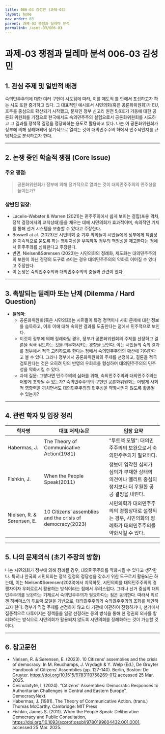 ```yaml
---
title: 006-03 김성민 (과제-03)
layout: home
nav_order: 03
parent: 과제-03 쟁점과 딜레마 분석
permalink: /asmt-03/006-03
---
```


# 과제-03 쟁점과 딜레마 분석 006-03 김성민 

## 1. 관심 주제 및 일반적 배경

숙의민주주의에 대한 여러 구현이 시도됨에 따라, 이를 제도적 틀 안에서 포섭하고자 하는 시도 또한 증가하고 있다. 그 대표적인 예시로서 시민의회(혹은 공론화위원회)가 EU, 호주를 중심으로 확산되기 시작했고, 문재인 정부 신고리 원전 5,6호기 가동에 대한 공론화 위원회를 기점으로 한국에서도 숙의민주주의 실험으로서 공론화위원회를 시도하고 그 결과를 정책적 결정을 정당화하는 용도로 활용하고 있다. 나는 이 공론화위원회가 정부에 의해 정례화되어 정기적으로 열리는 것이 대의민주주의 하에서 민주적인지를 규범적으로 분석하고자 한다.

---

## 2. 논쟁 중인 학술적 쟁점 (Core Issue)

### 주요 쟁점:  

> 공론화위원회가 정부에 의해 정기적으로 열리는 것이 대의민주주의의 민주성을 높이는가?

### 상반된 입장:
-  Lacelle-Webster & Warren (2021)는 민주주의에서 쉽게 보이는 결핍(포용 격차, 정책 결정에서의 교착상태)들을 채우는 데에 시민의회가 효과적이며, 숙의적인 기제를 통해 선거 시스템을 보충할 수 있다고 주장한다.
- Boswell at al. (2023)은 시민의회 중 기후 의회들이 시민들에게 정부에게 책임성을 지속적으로 묻도록 하는 행위자성을 부여하여 정부의 책임성을 제고한다는 점에서 민주주의를 심화한다고 주장한다.
- 반면, Nielsen&Sørensen (2023)는 시민의회의 정례화, 제도화는 대의민주주의의 보완이 아닌 경쟁의 도구로 쓰이는 경우 대의민주주의의 약화로 이어질 수 있다고 주장한다.
- 이 논쟁은 숙의민주주의와 대의민주주의의 충돌과 관련이 있다.

---

## 3. 촉발되는 딜레마 또는 난제 (Dilemma / Hard Question)

- **딜레마**: 
  - 공론화위원회(혹은 시민의회)는 시민들이 특정 정책이나 사회 문제에 대한 정보를 습득하고, 이후 이에 대해 숙의한 결과를 도출한다는 점에서 민주적으로 보인다.
  - 이것이 정부에 의해 정례화될 경우, 정부가 공론화위원회의 주제를 선정하고 결론을 적극 검토하는 것을 의무화시키는 경향을 보인다. 이는 시민들의 숙의 결과를 정부에서 적극 고려하도록 한다는 점에서 숙의민주주의의 확산에 기여한다고 볼 수 있다. 그러나 정부에서 공론화위원회의 주제를 선정하고, 결론을 적극 검토한다는 것은 오히려 민의 반영의 우회로를 형성하여 대의민주주의의 민주성을 약화시킬 수 있다.
  - 과제 질문: 그렇다면 민주주의의 심화를 위해, 숙의민주주의와 대의민주주의는 어떻게 조화될 수 있는가? 숙의민주주의의 구현인 공론화위원회는 어떻게 사회적 영향력을 끼치면서도 대의민주주의의 민주성을 약화시키지 않도록 활용될 수 있는가?

---

## 4. 관련 학자 및 입장 정리

| 학자명             | 대표 저작/논문                                   | 입장 요약 |
|--------------------|---------------------------------------------------|-----------|
|  Habermas, J.  | The Theory of Communicative Action(1981) | "투트랙 모델": 대의민주주의의 보완으로서 숙의민주주의가 필요하다. |
| Fishkin, J.    | When the People Speak(2011)              | 정보에 입각한 심의가 심의가 부재한 상태의 의견이나 엘리트 중심의 정치보다 더 우월한 공공 결정을 내린다. |
| Nielsen, R. & Sørensen, E. | 10 Citizens’ assemblies and the crisis of democracy(2023) | 시민의회가 대의민주주의의 경쟁상대로 설정되는 경우, 시민의회의 정례화가 대의민주주의를 약화시킬 수 있다. |

---

## 5. 나의 문제의식 (초기 주장의 방향)

나는 시민의회가 정부에 의해 정례될 경우, 대의민주주의를 약화시킬 수 있다고 생각한다. 특히나 한국의 시민의회는 정책 결정의 정당성을 갖추기 위한 도구로서 활용되곤 하는데, 이는 Nielsen&Sørensen(2023)에서 지적하듯, 시민의회를 대의민주주의의 경쟁자이자 우회로로서 활용하는 방식이라는 점에서 우려스럽다. 그러나 선거 중심의 대의민주주의를 보완하는 기제로서 숙의민주주의가 필요하다는 점은 동의한다. 따라서 위르겐 하버마스의 투트랙 모델을 기반으로, 대의민주주의와 숙의민주주의의 조화를 제안하고자 한다. 정부가 직접 주제를 선점하지 않고 타 기관에 이관하여 진행하거나, 선거에서 집중적으로 다루어지는 정책들을 일괄 선정하는 등의 방식을 통해 현 정권의 의사를 합리화하는 방식으로 시민의회가 활용되지 않도록 시민의회를 정례화하는 것이 가능할 것이다.

---

## 6. 참고문헌

- Nielsen, R. & Sørensen, E. (2023). 10 Citizens’ assemblies and the crisis of democracy. In M. Reuchamps, J. Vrydagh & Y. Welp (Ed.), De Gruyter Handbook of Citizens’ Assemblies (pp. 127-140). Berlin, Boston: De Gruyter. https://doi.org/10.1515/9783110758269-012 accessed 25 Mar. 2025.
- Česnulaitytė, I. (2024). “Citizens' Assemblies: Democratic Responses to Authoritarian Challenges in Central and Eastern Europe”, DemocracyNext.
- Habermas, J. (1981). The Theory of Communicative Action. (trans.) Thomas McCarthy. Cambridge: MIT Press
- Fishkin, James S. (2011). When the People Speak: Deliberative Democracy and Public Consultation, https://doi.org/10.1093/acprof:osobl/9780199604432.001.0001, accessed 25 Mar. 2025.
